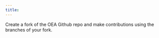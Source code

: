 ```yaml
---
title: 
---
```

Create a fork of the OEA Github repo and make contributions using the branches of your fork.
